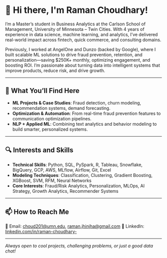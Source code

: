 # 👋 Hi there, I'm Raman Choudhary!

I’m a Master’s student in Business Analytics at the Carlson School of Management, University of Minnesota – Twin Cities. With 4 years of experience in data science, machine learning, and analytics, I’ve delivered real-world impact across fintech, quick commerce, and consulting domains.

Previously, I worked at AngelOne and Dunzo (backed by Google), where I built scalable ML solutions to drive fraud prevention, retention, and personalization—saving $250K+ monthly, optimizing engagement, and boosting ROI. I’m passionate about turning data into intelligent systems that improve products, reduce risk, and drive growth.

---

## 📂 What You’ll Find Here

- **ML Projects & Case Studies**: Fraud detection, churn modeling, recommendation systems, demand forecasting.
- **Optimization & Automation**: From real-time fraud prevention features to communication optimization pipelines.
- **NLP + Applied ML**: Combining text analytics and behavior modeling to build smarter, personalized systems.

---

## 🔍 Interests and Skills

- **Technical Skills**: Python, SQL, PySpark, R, Tableau, Snowflake, BigQuery, GCP, AWS, MLflow, Airflow, Git, Excel
- **Modeling Techniques**: Classification, Clustering, Gradient Boosting, XGBoost, SVM, RFM, Neural Networks
- **Core Interests**: Fraud/Risk Analytics, Personalization, MLOps, AI Strategy, Growth Analytics, Recommender Systems

---

## 📫 How to Reach Me

📧 Email: choud201@umn.edu, raman.jhinjha@gmail.com
🔗 LinkedIn: [linkedin.com/in/raman-choudhary-](https://www.linkedin.com/in/raman-choudhary-/)

---

_Always open to cool projects, challenging problems, or just a good data chat!_
